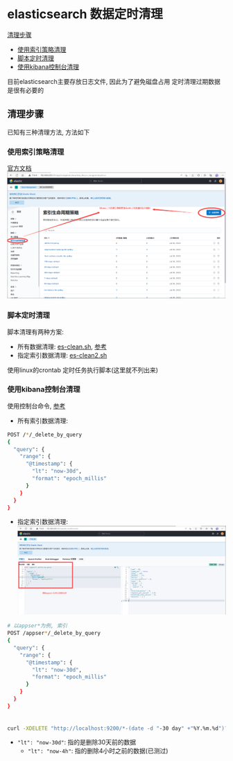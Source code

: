 # elasticsearch 数据定时清理
[清理步骤](#清理步骤)
- [使用索引策略清理](#使用索引策略清理)
- [脚本定时清理](#脚本定时清理)
- [使用kibana控制台清理](#使用kibana控制台清理)


目前elasticsearch主要存放日志文件, 因此为了避免磁盘占用
定时清理过期数据是很有必要的

## 清理步骤

已知有三种清理方法, 方法如下

### 使用索引策略清理
[官方文档](https://www.elastic.co/guide/en/elasticsearch/reference/7.17/index-lifecycle-management.html)
![](picture/elasticsearch-clean-policy.png)

### 脚本定时清理
脚本清理有两种方案:
- 所有数据清理: [es-clean.sh](es-clean.sh), [参考](https://blog.csdn.net/huchao_lingo/article/details/103859938)
- 指定索引数据清理: [es-clean2.sh](es-clean2.sh)

使用linux的crontab 定时任务执行脚本(这里就不列出来)

### 使用kibana控制台清理
使用控制台命令, [参考](https://blog.csdn.net/geekswg/article/details/107097322)
- 所有索引数据清理:
```bash
POST /*/_delete_by_query
{
  "query": {
    "range": {
      "@timestamp": {
        "lt": "now-30d",
        "format": "epoch_millis"
      }
    }
  }
}
```
- 指定索引数据清理:
![](picture/elasticsearch-clean.png)
```bash
# 以appser*为例, 索引
POST /appser*/_delete_by_query
{
  "query": {
    "range": {
      "@timestamp": {
        "lt": "now-30d",
        "format": "epoch_millis"
      }
    }
  }
}


curl -XDELETE "http://localhost:9200/*-(date -d "-30 day" +"%Y.%m.%d")?pretty"
```
- `"lt": "now-30d"`: 指的是删除30天前的数据
  - `"lt": "now-4h"`: 指的删除4小时之前的数据(已测过)